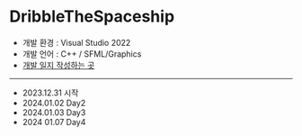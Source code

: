# DribbleTheSpaceship

- 개발 환경 : Visual Studio 2022
- 개발 언어 : C++ / SFML/Graphics
- [개발 일지 작성하는 곳](https://roble-programing.tistory.com/category/%EA%B0%9C%EB%B0%9C%20%EC%9D%BC%EC%A7%80)
----
- 2023.12.31 시작
- 2024.01.02 Day2
- 2024.01.03 Day3
- 2024 01.07 Day4
